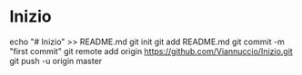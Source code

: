 # Inizio
echo "# Inizio" >> README.md
git init
git add README.md
git commit -m "first commit"
git remote add origin https://github.com/Viannuccio/Inizio.git
git push -u origin master
